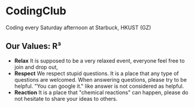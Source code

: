 # CodingClub
Coding every Saturday afternoon at Starbuck, HKUST (GZ)

## Our Values: R³
* **Relax** It is supposed to be a very relaxed event, everyone feel free to join and drop out,
* **Respect** We respect stupid questions. It is a place that any type of questions are welcomed. When answering questions, please try to be helpful. "You can google it." like answer is not considered as helpful.
* **Reaction** It is a place that "chemical reactions" can happen, please do not hesitate to share your ideas to others.